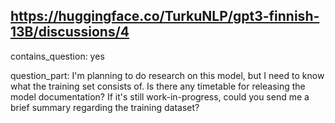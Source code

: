 ## https://huggingface.co/TurkuNLP/gpt3-finnish-13B/discussions/4

contains_question: yes

question_part: I'm planning to do research on this model, but I need to know what the training set consists of. Is there any timetable for releasing the model documentation? If it's still work-in-progress, could you send me a brief summary regarding the training dataset?